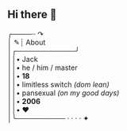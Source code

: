 ## Hi there 👋

╭────┈ ↷ <br>
│ ✎┊ About <br>
│╭────────────╯ <br>
││• Jack <br>
││• he / him / master <br>
││• **18** <br>
││• limitless switch *(dom lean)* <br>
││• pansexual *(on my good days)* <br>
││• **2006** <br>
││• ❤ <br>
│╰────────── · · · · ✦ <br>
